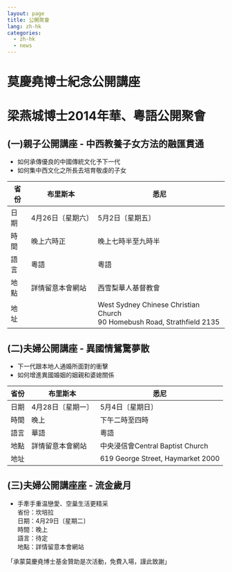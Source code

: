 ```yaml
---  
layout: page  
title: 公開聚會  
lang: zh-hk  
categories:   
  - zh-hk  
  - news  
---  
```

  
莫慶堯博士紀念公開講座  
======================
梁燕城博士2014年華、粵語公開聚會  
================================
  
(一)親子公開講座 - 中西教養子女方法的融匯貫通    
---------------------------------------------
* 如何承傳優良的中國傳統文化予下一代    
* 如何集中西文化之所長去培育敬虔的子女      
  
|省份|布里斯本|悉尼|  
--- | --- | ---    
|日期|4月26日〔星期六〕|5月2日〔星期五〕|    
|時間|晚上六時正       |晚上七時半至九時半|     
|語言|粵語             |粵語|     
|地點|詳情留意本會網站|西雪梨華人基督教會|    
|地址||West Sydney Chinese Christian Church <br> 90 Homebush Road, Strathfield 2135|    
  
                    
  
  
(二)夫婦公開講座 - 異國情鴛驚夢散
---------------------------------    
* 下一代跟本地人通婚所面對的衝擊    
* 如何增進異國婚姻的姻親和婆媳關係    
  
|省份|布里斯本|悉尼  |  
|--- | --- | ---    |  
|日期|4月28日〔星期一〕|5月4日〔星期日〕  |  
|時間|晚上|下午二時至四時  |  
|語言|華語|粵語 |  
|地點|詳情留意本會網站|中央浸信會Central Baptist Church  |  
|地址||619 George Street, Haymarket 2000|    
  
  
(三)夫婦公開講座座 - 流金歲月  
-----------------------------
* 手牽手重温戀愛、空巢生活更精采  
省份：坎培拉  
日期：4月29日〔星期二〕  
時間：晚上  
語言：待定  
地點：詳情留意本會網站  
  
「承蒙莫慶堯博士基金贊助是次活動，免費入場，謹此致謝」  
  

